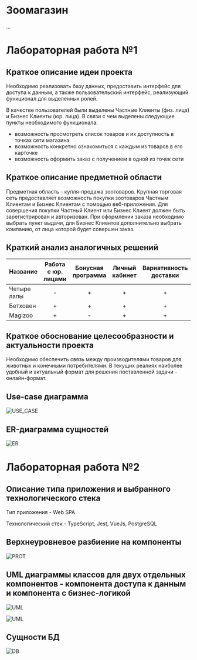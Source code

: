 # Зоомагазин

...

# Лабораторная работа №1

## Краткое описание идеи проекта

Необходимо реализовать базу данных, предоставить интерфейс для доступа к данным, а также пользовательский интерфейс, реализующий функционал для выделенных ролей.

<!--
В качестве пользователей были выделены Работники, Частные Клиенты (физ. лица) и Бизнес Клиенты (юр. лица). В связи с чем выделены следующие пункты необходимого функционала: -->

В качестве пользователей были выделены Частные Клиенты (физ. лица) и Бизнес Клиенты (юр. лица). В связи с чем выделены следующие пункты необходимого функционала:

<!-- 1. Для Частного и Бизнес Клиентов: -->

- возможность просмотреть список товаров и их доступность в точках сети магазина
- возможность конкретно ознакомиться с каждым из товаров в его карточке
- возможность оформить заказ с получением в одной из точек сети

<!-- 2. Для Работников:

- возможность просмотреть все заказы
- возможность менять статус заказа
- возможность редактировать всю информацию (для Работника-админа) -->

## Краткое описание предметной области

Предметная область - купля-продажа зоотоваров. Крупная торговая сеть предоставляет возможность покупки зоотоваров Частным Клиентам и Бизнес Клиентам с помощью веб-приложения. Для совершения покупки Частный Клиент или Бизнес Клиент должен быть зарегистрирован и авторизован. При оформлении заказа необходимо выбрать пункт выдачи, для Бизнес Клиентов дополнительно выбрать компанию, от лица которой будет совершен заказ.

## Краткий анализ аналогичных решений

| Название    | Работа с юр. лицами | Бонусная программа | Личный кабинет | Вариативность доставки |
| :---------- | :-----------------: | :----------------: | :------------: | :--------------------: |
| Четыре лапы |          -          |         +          |       +        |           +            |
| Бетховен    |          +          |         +          |       +        |           +            |
| Magizoo     |          +          |         -          |       +        |           +            |

## Краткое обоснование целесообразности и актуальности проекта

Необходимо обеспечить связь между производителями товаров для животных и конечными потребителями. В текущих реалиях наиболее удобный и актуальный формат для решения поставленной задачи - онлайн-формат.

## Use-case диаграмма

![USE_CASE](diagrams/usecase.png)

## ER-диаграмма сущностей

![ER](diagrams/er.png)

# Лабораторная работа №2

## Описание типа приложения и выбранного технологического стека

Тип приложения - Web SPA

Технологический стек - TypeScript, Jest, VueJs, PostgreSQL

## Верхнеуровневое разбиение на компоненты

![PROT](diagrams/prototype.png)

## UML диаграммы классов для двух отдельных компонентов - компонента доступа к данным и компонента с бизнес-логикой

![UML](diagrams/uml2.png)

![UML](diagrams/uml1.png)

## Сущности БД

![DB](diagrams/db.png)
